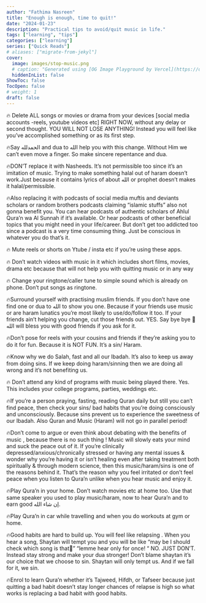 ```yaml
---
author: "Fathima Nasreen"
title: "Enough is enough, time to quit!"
date: "2024-01-23"
description: "Practical tips to avoid/quit music in life."
tags: ["learning", "tips"]
categories: ["learning"]
series: ["Quick Reads"]
# aliases: ["migrate-from-jekyl"]
cover:
  image: images/stop-music.png
  # caption: "Generated using [OG Image Playground by Vercel](https://og-playground.vercel.app/)"
  hiddenInList: false
ShowToc: false
TocOpen: false
# weight: 1
draft: false
---
```



🔥 Delete ALL songs or movies or drama from your devices [social media accounts -reels, youtube videos etc] RIGHT NOW, without any delay or second thought. YOU WILL NOT LOSE ANYTHING! Instead you will feel like you’ve accomplished something or as its first step.

🔥Say الحمدلله and dua to الله help you with this change. Without Him we can’t even move a finger. So make sincere repentance and dua.

🔥DON’T replace it with Nasheeds. It’s not permissible too since it’s an imitation of music. Trying to make something halal out of haram doesn’t work.Just because it contains lyrics of about الله or prophet doesn’t makes it halal/permissible.

🔥Also replacing it with podcasts of social media muftis and deviants scholars or random brothers podcasts claiming “islamic stuffs” also not gonna benefit you. You can hear podcasts of authentic scholars of Ahlul Qura’n wa Al Sunnah if it’s available. Or hear podcasts of other beneficial topics that you might need in your life/career. But don’t get too addicted too since a podcast is a very time consuming thing. Just be conscious in whatever you do that’s it.

🔥 Mute reels or shorts on Ytube / insta etc if you’re using these apps.

🔥 Don’t watch videos with music in it which includes short films, movies, drama etc because that will not help you with quitting music or in any way

🔥 Change your ringtone/caller tune to simple sound which is already on phone. Don’t put songs as ringtone.

🔥Surround yourself with practising muslim friends. If you don’t have one find one or dua to الله to show you one. Because if your friends use music or are haram lunatics you’re most likely to use/do/follow it too. If your friends ain’t helping you change, cut those friends out. YES. Say bye bye 👋الله will bless you with good friends if you ask for it.

🔥Don’t pose for reels with your cousins and friends if they’re asking you to do it for fun. Because it is NOT FUN. It’s a sin/ Haram.

🔥Know why we do Salah, fast and all our Ibadah. It’s also to keep us away from doing sins. If we keep doing haram/sinning then we are doing all wrong and it’s not benefiting us.

🔥 Don’t attend any kind of programs with music being played there. Yes. This includes your college programs, parties, weddings etc.

🔥If you’re a person praying, fasting, reading Quran daily but still you can’t find peace, then check your sins/ bad habits that you’re doing consciously and unconsciously. Because sins prevent us to experience the sweetness of our Ibadah. Also Quran and Music (Haram) will not go in parallel period!

🔥Don’t come to argue or even think about debating with the benefits of music , because there is no such thing ! Music will slowly eats your mind and suck the peace out of it. If you’re clinically depressed/anxious/chronically stressed or having any mental issues & wonder why you’re having it or isn’t healing even after taking treatment both spiritually & through modern science, then this music/haram/sins is one of the reasons behind it. That’s the reason why you feel irritated or don’t feel peace when you listen to Qura’n unlike when you hear music and enjoy it.

🔥Play Qura’n in your home. Don’t watch movies etc at home too. Use that same speaker you used to play music/haram, now to hear Qura’n and to earn good إن شاء الله.

🔥Play Qura’n in car while travelling and when you do workouts at gym or home.

🔥Good habits are hard to build up. You will feel like relapsing . When you hear a song, Shaytan will tempt you and you will be like “may be I should check which song is that🤔” “lemme hear only for once! “ NO. JUST DON’T. Instead stay strong and make your dua stronger! Don’t blame shaytan it’s our choice that we choose to sin. Shaytan will only tempt us. And if we fall for it, we sin.

🔥Enrol to learn Qura’n whether it’s Tajweed, Hifdh, or Tafseer because just quitting a bad habit doesn’t stay longer chances of relapse is high so what works is replacing a bad habit with good habits.